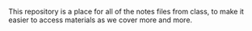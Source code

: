 This repository is a place for all of the notes files from class, to make it easier to access materials as we cover more and more.